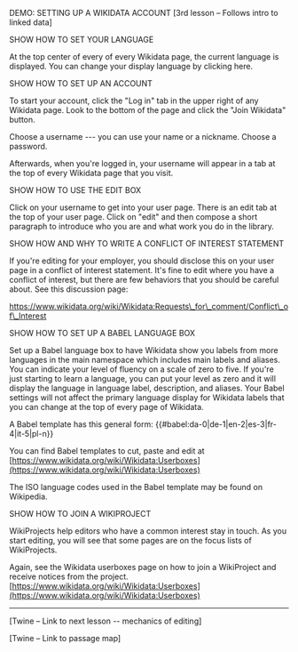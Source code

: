 DEMO: SETTING UP A WIKIDATA ACCOUNT [3rd lesson – Follows intro to linked data]

SHOW HOW TO SET YOUR LANGUAGE

At the top center of every of every Wikidata page, the current language is displayed. You can change your display language by clicking here.

SHOW HOW TO SET UP AN ACCOUNT

To start your account, click the &quot;Log in&quot; tab in the upper right of any Wikidata page. Look to the bottom of the page and click the &quot;Join Wikidata&quot; button.

Choose a username --- you can use your name or a nickname. Choose a password.

Afterwards, when you&#39;re logged in, your username will appear in a tab at the top of every Wikidata page that you visit.

SHOW HOW TO USE THE EDIT BOX

Click on your username to get into your user page. There is an edit tab at the top of your user page. Click on "edit" and then compose a short paragraph to introduce who you are and what work you do in the library.

SHOW HOW AND WHY TO WRITE A CONFLICT OF INTEREST STATEMENT

If you&#39;re editing for your employer, you should disclose this on your user page in a conflict of interest statement. It&#39;s fine to edit where you have a conflict of interest, but there are few behaviors that you should be careful about. See this discussion page:

https://www.wikidata.org/wiki/Wikidata:Requests\_for\_comment/Conflict\_of\_Interest

SHOW HOW TO SET UP A BABEL LANGUAGE BOX

Set up a Babel language box to have Wikidata show you labels from more languages in the main namespace which includes main labels and aliases. You can indicate your level of fluency on a scale of zero to five. If you&#39;re just starting to learn a language, you can put your level as zero and it will display the language in language label, description, and aliases. Your Babel settings will not affect the primary language display for Wikidata labels that you can change at the top of every page of Wikidata.

A Babel template has this general form: {{#babel:da-0|de-1|en-2|es-3|fr-4|it-5|pl-n}}

You can find Babel templates to cut, paste and edit at [https://www.wikidata.org/wiki/Wikidata:Userboxes](https://www.wikidata.org/wiki/Wikidata:Userboxes)

The ISO language codes used in the Babel template may be found on Wikipedia.

SHOW HOW TO JOIN A WIKIPROJECT

WikiProjects help editors who have a common interest stay in touch. As you start editing, you will see that some pages are on the focus lists of WikiProjects.

Again, see the Wikidata userboxes page on how to join a WikiProject and receive notices from the project. [https://www.wikidata.org/wiki/Wikidata:Userboxes](https://www.wikidata.org/wiki/Wikidata:Userboxes)

-------------------------------------------------

[Twine – Link to next lesson -- mechanics of editing]

[Twine – Link to passage map]
